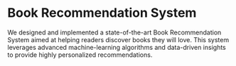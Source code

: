 # Book Recommendation System

We designed and implemented a state-of-the-art Book Recommendation System aimed at helping readers discover books they will love. This system leverages advanced machine-learning algorithms and data-driven insights to provide highly personalized recommendations.
